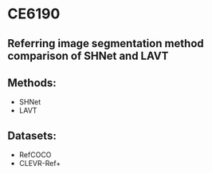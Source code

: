 # CE6190

## Referring image segmentation method comparison of SHNet and LAVT

## Methods:
* SHNet
* LAVT

## Datasets:
* RefCOCO
* CLEVR-Ref+

